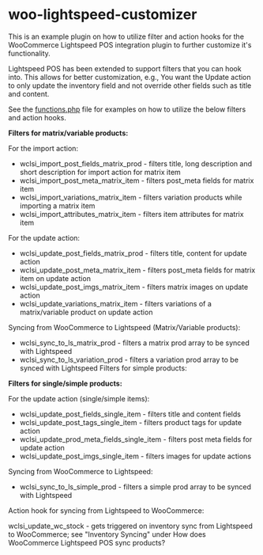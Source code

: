 # woo-lightspeed-customizer
This is an example plugin on how to utilize filter and action hooks for the WooCommerce Lightspeed POS integration plugin to further customize it's functionality.

Lightspeed POS has been extended to support filters that you can hook into. This allows for better customization, e.g., You want the Update action to only update the inventory field and not override other fields such as title and content.

See the [functions.php](https://github.com/rafdizzle86/woocommerce-lightspeed-hooks/blob/master/functions.php) file for examples on how to utilize the below filters and action hooks.
  
**Filters for matrix/variable products:**

For the import action:

- wclsi_import_post_fields_matrix_prod - filters title, long description and short description for import action for matrix item
- wclsi_import_post_meta_matrix_item - filters post_meta fields for matrix item
- wclsi_import_variations_matrix_item - filters variation products while importing a matrix item
- wclsi_import_attributes_matrix_item - filters item attributes for matrix item

For the update action:

- wclsi_update_post_fields_matrix_prod - filters title, content for update action
- wclsi_update_post_meta_matrix_item - filters post_meta fields for matrix item on update action
- wclsi_update_post_imgs_matrix_item - filters matrix images on update action
- wclsi_update_variations_matrix_item - filters variations of a matrix/variable product on update action

Syncing from WooCommerce to Lightspeed (Matrix/Variable products):

- wclsi_sync_to_ls_matrix_prod - filters a matrix prod array to be synced with Lightspeed
- wclsi_sync_to_ls_variation_prod - filters a variation prod array to be synced with Lightspeed
  Filters for simple products:

**Filters for single/simple products:**
  
For the update action (single/simple items):

- wclsi_update_post_fields_single_item - filters title and content fields
- wclsi_update_post_tags_single_item - filters product tags for update action
- wclsi_update_prod_meta_fields_single_item - filters post meta fields for update action
- wclsi_update_post_imgs_single_item - filters images for update actions

Syncing from WooCommerce to Lightspeed:

- wclsi_sync_to_ls_simple_prod - filters a simple prod array to be synced with Lightspeed

Action hook for syncing from Lightspeed to WooCommerce:

  wclsi_update_wc_stock - gets triggered on inventory sync from Lightspeed to WooCommerce; see "Inventory Syncing" under How does WooCommerce Lightspeed POS sync products?